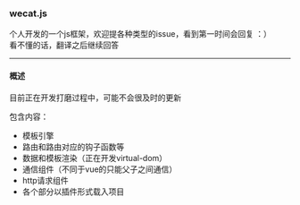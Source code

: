###  wecat.js
个人开发的一个js框架，欢迎提各种类型的issue，看到第一时间会回复   ：）  
看不懂的话，翻译之后继续回答

---
#### 概述

目前正在开发打磨过程中，可能不会很及时的更新

包含内容：
- 模板引擎
- 路由和路由对应的钩子函数等
- 数据和模板渲染（正在开发virtual-dom）
- 通信组件（不同于vue的只能父子之间通信）
- http请求组件
- 各个部分以插件形式载入项目 







